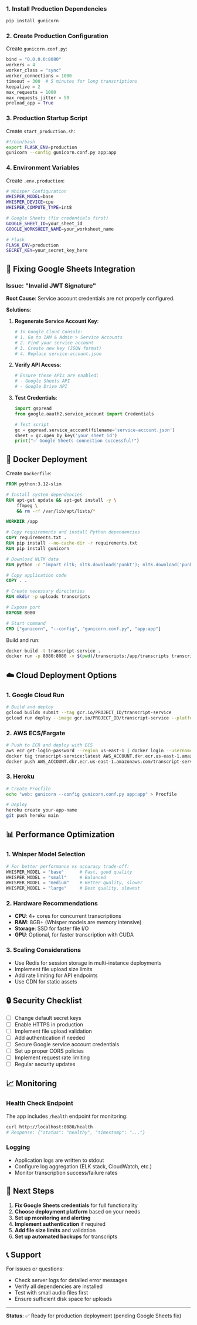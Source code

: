 

### 1. Install Production Dependencies

```bash
pip install gunicorn
```

### 2. Create Production Configuration

Create `gunicorn.conf.py`:
```python
bind = "0.0.0.0:8080"
workers = 4
worker_class = "sync"
worker_connections = 1000
timeout = 300  # 5 minutes for long transcriptions
keepalive = 2
max_requests = 1000
max_requests_jitter = 50
preload_app = True
```

### 3. Production Startup Script

Create `start_production.sh`:
```bash
#!/bin/bash
export FLASK_ENV=production
gunicorn --config gunicorn.conf.py app:app
```

### 4. Environment Variables

Create `.env.production`:
```bash
# Whisper Configuration
WHISPER_MODEL=base
WHISPER_DEVICE=cpu
WHISPER_COMPUTE_TYPE=int8

# Google Sheets (fix credentials first)
GOOGLE_SHEET_ID=your_sheet_id
GOOGLE_WORKSHEET_NAME=your_worksheet_name

# Flask
FLASK_ENV=production
SECRET_KEY=your_secret_key_here
```

## 🔧 Fixing Google Sheets Integration

### Issue: "Invalid JWT Signature"

**Root Cause**: Service account credentials are not properly configured.

**Solutions**:

1. **Regenerate Service Account Key**:
   ```bash
   # In Google Cloud Console:
   # 1. Go to IAM & Admin > Service Accounts
   # 2. Find your service account
   # 3. Create new key (JSON format)
   # 4. Replace service-account.json
   ```

2. **Verify API Access**:
   ```bash
   # Ensure these APIs are enabled:
   # - Google Sheets API
   # - Google Drive API
   ```

3. **Test Credentials**:
   ```python
   import gspread
   from google.oauth2.service_account import Credentials
   
   # Test script
   gc = gspread.service_account(filename='service-account.json')
   sheet = gc.open_by_key('your_sheet_id')
   print("✅ Google Sheets connection successful!")
   ```

## 🐳 Docker Deployment

Create `Dockerfile`:
```dockerfile
FROM python:3.12-slim

# Install system dependencies
RUN apt-get update && apt-get install -y \
    ffmpeg \
    && rm -rf /var/lib/apt/lists/*

WORKDIR /app

# Copy requirements and install Python dependencies
COPY requirements.txt .
RUN pip install --no-cache-dir -r requirements.txt
RUN pip install gunicorn

# Download NLTK data
RUN python -c "import nltk; nltk.download('punkt'); nltk.download('punkt_tab')"

# Copy application code
COPY . .

# Create necessary directories
RUN mkdir -p uploads transcripts

# Expose port
EXPOSE 8080

# Start command
CMD ["gunicorn", "--config", "gunicorn.conf.py", "app:app"]
```

Build and run:
```bash
docker build -t transcript-service .
docker run -p 8080:8080 -v $(pwd)/transcripts:/app/transcripts transcript-service
```

## ☁️ Cloud Deployment Options

### 1. Google Cloud Run
```bash
# Build and deploy
gcloud builds submit --tag gcr.io/PROJECT_ID/transcript-service
gcloud run deploy --image gcr.io/PROJECT_ID/transcript-service --platform managed
```

### 2. AWS ECS/Fargate
```bash
# Push to ECR and deploy with ECS
aws ecr get-login-password --region us-east-1 | docker login --username AWS --password-stdin
docker tag transcript-service:latest AWS_ACCOUNT.dkr.ecr.us-east-1.amazonaws.com/transcript-service:latest
docker push AWS_ACCOUNT.dkr.ecr.us-east-1.amazonaws.com/transcript-service:latest
```

### 3. Heroku
```bash
# Create Procfile
echo "web: gunicorn --config gunicorn.conf.py app:app" > Procfile

# Deploy
heroku create your-app-name
git push heroku main
```

## 📊 Performance Optimization

### 1. Whisper Model Selection
```python
# For better performance vs accuracy trade-off:
WHISPER_MODEL = "base"      # Fast, good quality
WHISPER_MODEL = "small"     # Balanced
WHISPER_MODEL = "medium"    # Better quality, slower
WHISPER_MODEL = "large"     # Best quality, slowest
```

### 2. Hardware Recommendations
- **CPU**: 4+ cores for concurrent transcriptions
- **RAM**: 8GB+ (Whisper models are memory intensive)
- **Storage**: SSD for faster file I/O
- **GPU**: Optional, for faster transcription with CUDA

### 3. Scaling Considerations
- Use Redis for session storage in multi-instance deployments
- Implement file upload size limits
- Add rate limiting for API endpoints
- Use CDN for static assets

## 🔒 Security Checklist

- [ ] Change default secret keys
- [ ] Enable HTTPS in production
- [ ] Implement file upload validation
- [ ] Add authentication if needed
- [ ] Secure Google service account credentials
- [ ] Set up proper CORS policies
- [ ] Implement request rate limiting
- [ ] Regular security updates

## 📈 Monitoring

### Health Check Endpoint
The app includes `/health` endpoint for monitoring:
```bash
curl http://localhost:8080/health
# Response: {"status": "healthy", "timestamp": "..."}
```

### Logging
- Application logs are written to stdout
- Configure log aggregation (ELK stack, CloudWatch, etc.)
- Monitor transcription success/failure rates

## 🎯 Next Steps

1. **Fix Google Sheets credentials** for full functionality
2. **Choose deployment platform** based on your needs
3. **Set up monitoring and alerting**
4. **Implement authentication** if required
5. **Add file size limits** and validation
6. **Set up automated backups** for transcripts

## 📞 Support

For issues or questions:
- Check server logs for detailed error messages
- Verify all dependencies are installed
- Test with small audio files first
- Ensure sufficient disk space for uploads

---

**Status**: ✅ Ready for production deployment (pending Google Sheets fix)